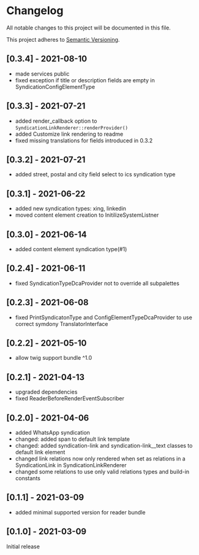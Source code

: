# Changelog
All notable changes to this project will be documented in this file. 

This project adheres to [Semantic Versioning](https://semver.org/spec/v2.0.0.html).

## [0.3.4] - 2021-08-10
- made services public
- fixed exception if title or description fields are empty in SyndicationConfigElementType

## [0.3.3] - 2021-07-21
- added render_callback option to `SyndicationLinkRenderer::renderProvider()`
- added Customize link rendering to readme
- fixed missing translations for fields introduced in 0.3.2

## [0.3.2] - 2021-07-21
- added street, postal and city field select to ics syndication type

## [0.3.1] - 2021-06-22
- added new syndication types: xing, linkedin
- moved content element creation to InitilizeSystemListner

## [0.3.0] - 2021-06-14
- added content element syndication type(#1)

## [0.2.4] - 2021-06-11
- fixed SyndicationTypeDcaProvider not to override all subpalettes

## [0.2.3] - 2021-06-08
- fixed PrintSyndicatonType and ConfigElementTypeDcaProvider to use correct symdony TranslatorInterface

## [0.2.2] - 2021-05-10
- allow twig support bundle ^1.0

## [0.2.1] - 2021-04-13
- upgraded dependencies
- fixed ReaderBeforeRenderEventSubscriber

## [0.2.0] - 2021-04-06
- added WhatsApp syndication
- changed: added span to default link template
- changed: added syndication-link and syndication-link__text classes to default link element
- changed link relations now only rendered when set as relations in a SyndicationLink in SyndicationLinkRenderer
- changed some relations to use only valid relations types and build-in constants

## [0.1.1] - 2021-03-09
- added minimal supported version for reader bundle

## [0.1.0] - 2021-03-09
Initial release
